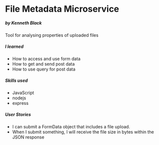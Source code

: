 # File Metadata Microservice
##### by Kenneth Black

Tool for analysing properties of uploaded files 

##### I learned

 - How to access and use form data
 - How to get and send post data
 - How to use query for post data

##### Skills used 

 - JavaScript
 - nodejs
 - express

##### User Stories

 - I can submit a FormData object that includes a file upload.
 - When I submit something, I will receive the file size in bytes within the JSON response